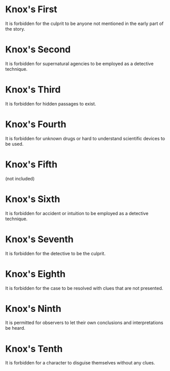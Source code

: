 # Knox's First

It is forbidden for the culprit to be anyone not mentioned in the early part of the story.

# Knox's Second

It is forbidden for supernatural agencies to be employed as a detective technique.

# Knox's Third

It is forbidden for hidden passages to exist.

# Knox's Fourth

It is forbidden for unknown drugs or hard to understand scientific devices to be used.

# Knox's Fifth

(not included)

# Knox's Sixth

It is forbidden for accident or intuition to be employed as a detective technique.

# Knox's Seventh

It is forbidden for the detective to be the culprit.

# Knox's Eighth

It is forbidden for the case to be resolved with clues that are not presented.

# Knox's Ninth

It is permitted for observers to let their own conclusions and interpretations be heard.

# Knox's Tenth

It is forbidden for a character to disguise themselves without any clues.
